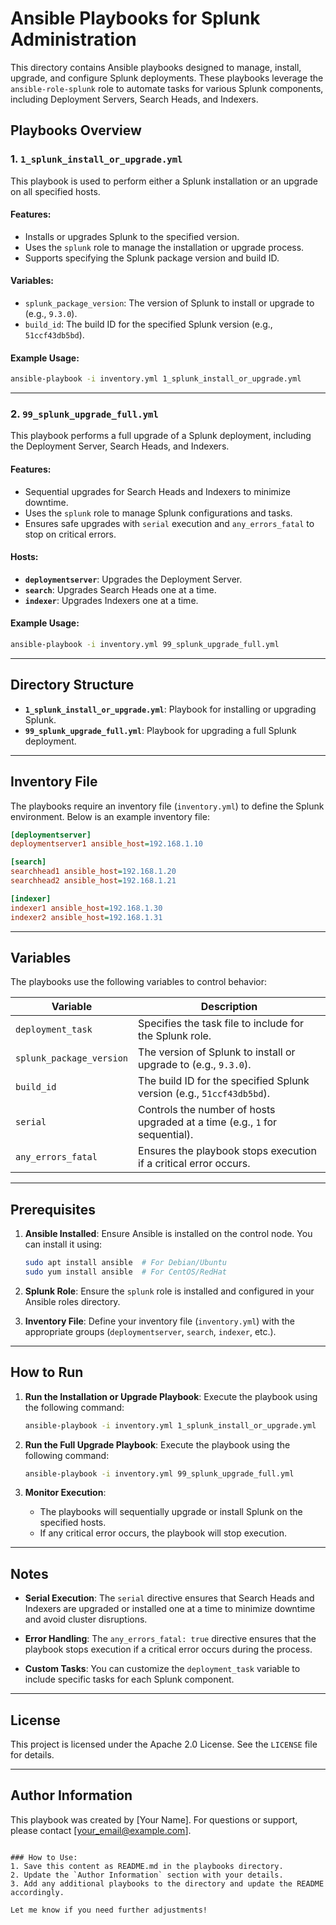 
# Ansible Playbooks for Splunk Administration

This directory contains Ansible playbooks designed to manage, install, upgrade, and configure Splunk deployments. These playbooks leverage the `ansible-role-splunk` role to automate tasks for various Splunk components, including Deployment Servers, Search Heads, and Indexers.

## Playbooks Overview

### 1. `1_splunk_install_or_upgrade.yml`
This playbook is used to perform either a Splunk installation or an upgrade on all specified hosts.

#### Features:
- Installs or upgrades Splunk to the specified version.
- Uses the `splunk` role to manage the installation or upgrade process.
- Supports specifying the Splunk package version and build ID.

#### Variables:
- `splunk_package_version`: The version of Splunk to install or upgrade to (e.g., `9.3.0`).
- `build_id`: The build ID for the specified Splunk version (e.g., `51ccf43db5bd`).

#### Example Usage:
```bash
ansible-playbook -i inventory.yml 1_splunk_install_or_upgrade.yml
```

---

### 2. `99_splunk_upgrade_full.yml`
This playbook performs a full upgrade of a Splunk deployment, including the Deployment Server, Search Heads, and Indexers.

#### Features:
- Sequential upgrades for Search Heads and Indexers to minimize downtime.
- Uses the `splunk` role to manage Splunk configurations and tasks.
- Ensures safe upgrades with `serial` execution and `any_errors_fatal` to stop on critical errors.

#### Hosts:
- **`deploymentserver`**: Upgrades the Deployment Server.
- **`search`**: Upgrades Search Heads one at a time.
- **`indexer`**: Upgrades Indexers one at a time.

#### Example Usage:
```bash
ansible-playbook -i inventory.yml 99_splunk_upgrade_full.yml
```

---

## Directory Structure

- **`1_splunk_install_or_upgrade.yml`**: Playbook for installing or upgrading Splunk.
- **`99_splunk_upgrade_full.yml`**: Playbook for upgrading a full Splunk deployment.

---

## Inventory File

The playbooks require an inventory file (`inventory.yml`) to define the Splunk environment. Below is an example inventory file:

```ini
[deploymentserver]
deploymentserver1 ansible_host=192.168.1.10

[search]
searchhead1 ansible_host=192.168.1.20
searchhead2 ansible_host=192.168.1.21

[indexer]
indexer1 ansible_host=192.168.1.30
indexer2 ansible_host=192.168.1.31
```

---

## Variables

The playbooks use the following variables to control behavior:

| Variable               | Description                                                                 |
|------------------------|-----------------------------------------------------------------------------|
| `deployment_task`      | Specifies the task file to include for the Splunk role.                    |
| `splunk_package_version` | The version of Splunk to install or upgrade to (e.g., `9.3.0`).           |
| `build_id`             | The build ID for the specified Splunk version (e.g., `51ccf43db5bd`).      |
| `serial`               | Controls the number of hosts upgraded at a time (e.g., `1` for sequential).|
| `any_errors_fatal`     | Ensures the playbook stops execution if a critical error occurs.           |

---

## Prerequisites

1. **Ansible Installed**:
   Ensure Ansible is installed on the control node. You can install it using:
   ```bash
   sudo apt install ansible  # For Debian/Ubuntu
   sudo yum install ansible  # For CentOS/RedHat
   ```

2. **Splunk Role**:
   Ensure the `splunk` role is installed and configured in your Ansible roles directory.

3. **Inventory File**:
   Define your inventory file (`inventory.yml`) with the appropriate groups (`deploymentserver`, `search`, `indexer`, etc.).

---

## How to Run

1. **Run the Installation or Upgrade Playbook**:
   Execute the playbook using the following command:
   ```bash
   ansible-playbook -i inventory.yml 1_splunk_install_or_upgrade.yml
   ```

2. **Run the Full Upgrade Playbook**:
   Execute the playbook using the following command:
   ```bash
   ansible-playbook -i inventory.yml 99_splunk_upgrade_full.yml
   ```

3. **Monitor Execution**:
   - The playbooks will sequentially upgrade or install Splunk on the specified hosts.
   - If any critical error occurs, the playbook will stop execution.

---

## Notes

- **Serial Execution**:
  The `serial` directive ensures that Search Heads and Indexers are upgraded or installed one at a time to minimize downtime and avoid cluster disruptions.

- **Error Handling**:
  The `any_errors_fatal: true` directive ensures that the playbook stops execution if a critical error occurs during the process.

- **Custom Tasks**:
  You can customize the `deployment_task` variable to include specific tasks for each Splunk component.

---

## License

This project is licensed under the Apache 2.0 License. See the `LICENSE` file for details.

---

## Author Information

This playbook was created by [Your Name]. For questions or support, please contact [your_email@example.com].
```

### How to Use:
1. Save this content as README.md in the playbooks directory.
2. Update the `Author Information` section with your details.
3. Add any additional playbooks to the directory and update the README accordingly.

Let me know if you need further adjustments!